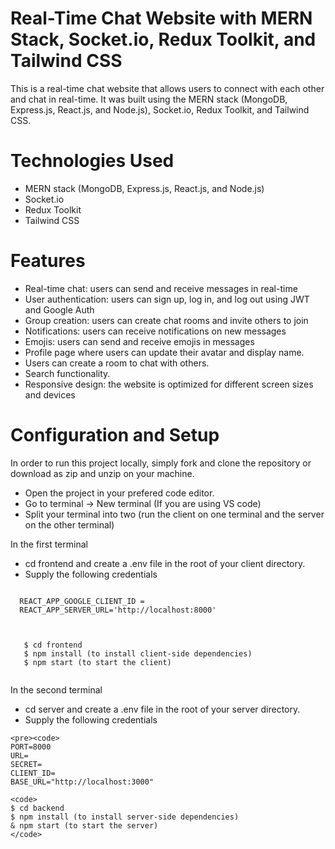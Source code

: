 # Real-Time Chat Website with MERN Stack, Socket.io, Redux Toolkit, and Tailwind CSS
 This is a real-time chat website that allows users to connect with each other and chat in real-time. It was built using the MERN stack (MongoDB, Express.js, 
 React.js, and Node.js), Socket.io, Redux Toolkit, and Tailwind CSS.

# Technologies Used
- MERN stack (MongoDB, Express.js, React.js, and Node.js)
- Socket.io
- Redux Toolkit
- Tailwind CSS

# Features
- Real-time chat: users can send and receive messages in real-time
- User authentication: users can sign up, log in, and log out using JWT and Google Auth
- Group creation: users can create chat rooms and invite others to join
- Notifications: users can receive notifications on new messages
- Emojis: users can send and receive emojis in messages
- Profile page where users can update their avatar and display name.
- Users can create a room to chat with others.
- Search functionality.
- Responsive design: the website is optimized for different screen sizes and devices

# Configuration and Setup
 In order to run this project locally, simply fork and clone the repository or download as zip and unzip on your machine.
 - Open the project in your prefered code editor.
 - Go to terminal -> New terminal (If you are using VS code)
 - Split your terminal into two (run the client on one terminal and the server on the other terminal)
     
  In the first terminal
   - cd frontend and create a .env file in the root of your client directory.
   - Supply the following credentials
  <pre><code>
  REACT_APP_GOOGLE_CLIENT_ID =
  REACT_APP_SERVER_URL='http://localhost:8000'
  </code></pre>

   <pre><code>
   $ cd frontend
   $ npm install (to install client-side dependencies)
   $ npm start (to start the client)
   </code></pre>
   
   In the second terminal
   - cd server and create a .env file in the root of your server directory.
   - Supply the following credentials
     
    <pre><code>
    PORT=8000
    URL=
    SECRET=
    CLIENT_ID=
    BASE_URL="http://localhost:3000"
   </code></pre>

    <code>
    $ cd backend
    $ npm install (to install server-side dependencies)
    & npm start (to start the server)
    </code>

 

  




  

